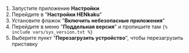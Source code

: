 1. Запустите приложение **Настройки**
1. Перейдите в "**Настройки HENkaku**"
1. Установите флажок "**Включить небезопасные приложения**"
1. Перейдите в меню "**Поддельная версия**" и пропишите там `{% include vars/sys_version.txt %}`
1. Выберите пункт "**Перезагрузить устройство**", чтобы перезагрузить приставку